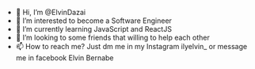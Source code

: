 - 👋 Hi, I’m @ElvinDazai
- 👀 I’m interested to become a Software Engineer
- 🌱 I’m currently learning JavaScript and ReactJS
- 💞️ I’m looking to some friends that willing to help each other
- 📫 How to reach me? Just dm me in my Instagram ilyelvin_ or message me in facebook Elvin Bernabe

<!---
ElvinDazai/ElvinDazai is a ✨ special ✨ repository because its `README.md` (this file) appears on your GitHub profile.
You can click the Preview link to take a look at your changes.
--->
